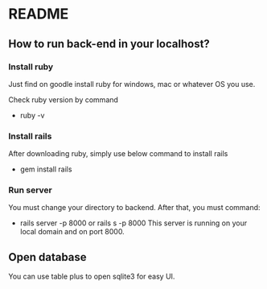 # README

## How to run back-end in your localhost? 

### Install ruby
Just find on goodle install ruby for windows, mac or whatever OS you use.

Check ruby version by command
* ruby -v

### Install rails
After downloading ruby, simply use below command to install rails
* gem install rails

### Run server
You must change your directory to backend. After that, you must command:
* rails server -p 8000 or rails s -p 8000
This server is running on your local domain and on port 8000.

## Open database
You can use table plus to open sqlite3 for easy UI.